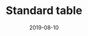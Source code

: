 ---
title: "Standard table"
date: "2019-08-10"
description: "基于ElementUI的el-table的二次封装"
outlinkAddress: "http://106.53.72.27/standard-table"
tag: "Vue Component"
---